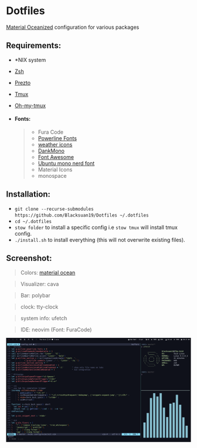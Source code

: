 # Dotfiles

[Material Oceanized](https://github.com/material-ocean) configuration for various packages

## **Requirements:**

- \*NIX system
- [Zsh](https://github.com/robbyrussell/oh-my-zsh/wiki/Installing-ZSH)
- [Prezto](https://github.com/sorin-ionescu/prezto)
- [Tmux](https://github.com/tmux/tmux)
- [Oh-my-tmux](https://github.com/gpakosz/.tmux)

- #### Fonts:
  > - Fura Code
  > - [Powerline Fonts](https://github.com/powerline/fonts)
  > - [weather icons](https://github.com/erikflowers/weather-icons)
  > - [DankMono](https://dank.sh/)
  > - [Font Awesome](https://fontawesome.com/)
  > - [Ubuntu mono nerd font](https://github.com/ryanoasis/nerd-fonts)
  > - Material Icons
  > - monospace

## **Installation:**

- `git clone --recurse-submodules https://github.com/Blacksuan19/Dotfiles ~/.dotfiles`
- `cd ~/.dotfiles`
- `stow folder` to install a specific config i.e `stow tmux` will install tmux config.
- `./install.sh` to install everything (this will not overwrite existing files).

## **Screenshot:**

> Colors: [material ocean](https://github.com/material-ocean)

> Visualizer: cava

> Bar: polybar

> clock: tty-clock

> system info: ufetch

> IDE: neovim (Font: FuraCode)

![alt text](https://raw.githubusercontent.com/Blacksuan19/Dotfiles/master/Screens/screenshot.png)
